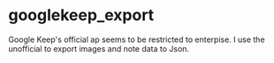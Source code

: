 # googlekeep_export
 Google Keep's official ap seems to be restricted to enterpise. I use the unofficial to export images and note data to Json.
